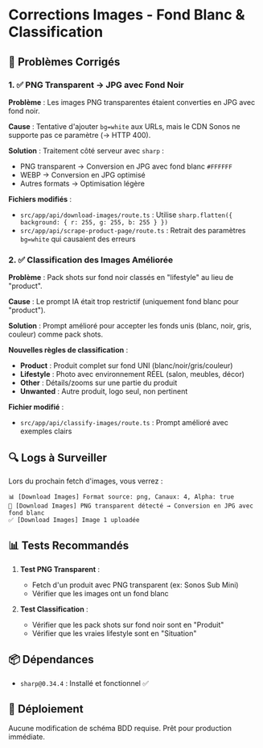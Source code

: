 # Corrections Images - Fond Blanc & Classification

## 🎯 Problèmes Corrigés

### 1. ✅ PNG Transparent → JPG avec Fond Noir

**Problème** : Les images PNG transparentes étaient converties en JPG avec fond noir.

**Cause** : Tentative d'ajouter `bg=white` aux URLs, mais le CDN Sonos ne supporte pas ce paramètre (→ HTTP 400).

**Solution** : Traitement côté serveur avec `sharp` :
- PNG transparent → Conversion en JPG avec fond blanc `#FFFFFF`
- WEBP → Conversion en JPG optimisé
- Autres formats → Optimisation légère

**Fichiers modifiés** :
- `src/app/api/download-images/route.ts` : Utilise `sharp.flatten({ background: { r: 255, g: 255, b: 255 } })`
- `src/app/api/scrape-product-page/route.ts` : Retrait des paramètres `bg=white` qui causaient des erreurs

### 2. ✅ Classification des Images Améliorée

**Problème** : Pack shots sur fond noir classés en "lifestyle" au lieu de "product".

**Cause** : Le prompt IA était trop restrictif (uniquement fond blanc pour "product").

**Solution** : Prompt amélioré pour accepter les fonds unis (blanc, noir, gris, couleur) comme pack shots.

**Nouvelles règles de classification** :
- **Product** : Produit complet sur fond UNI (blanc/noir/gris/couleur)
- **Lifestyle** : Photo avec environnement RÉEL (salon, meubles, décor)
- **Other** : Détails/zooms sur une partie du produit
- **Unwanted** : Autre produit, logo seul, non pertinent

**Fichier modifié** :
- `src/app/api/classify-images/route.ts` : Prompt amélioré avec exemples clairs

## 🔍 Logs à Surveiller

Lors du prochain fetch d'images, vous verrez :

```
📊 [Download Images] Format source: png, Canaux: 4, Alpha: true
🎨 [Download Images] PNG transparent détecté → Conversion en JPG avec fond blanc
✅ [Download Images] Image 1 uploadée
```

## 📊 Tests Recommandés

1. **Test PNG Transparent** :
   - Fetch d'un produit avec PNG transparent (ex: Sonos Sub Mini)
   - Vérifier que les images ont un fond blanc

2. **Test Classification** :
   - Vérifier que les pack shots sur fond noir sont en "Produit"
   - Vérifier que les vraies lifestyle sont en "Situation"

## 📦 Dépendances

- `sharp@0.34.4` : Installé et fonctionnel ✅

## 🚀 Déploiement

Aucune modification de schéma BDD requise.
Prêt pour production immédiate.

